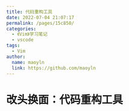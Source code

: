 ```yaml
---
title: 代码重构工具
date: 2022-07-04 21:07:17
permalink: /pages/15c850/
categories:
  - 《Vim》学习笔记
  - vscode
tags:
  - Vim
author:
  name: maoyln
  link: https://github.com/maoyln
---
```

# 改头换面：代码重构工具
